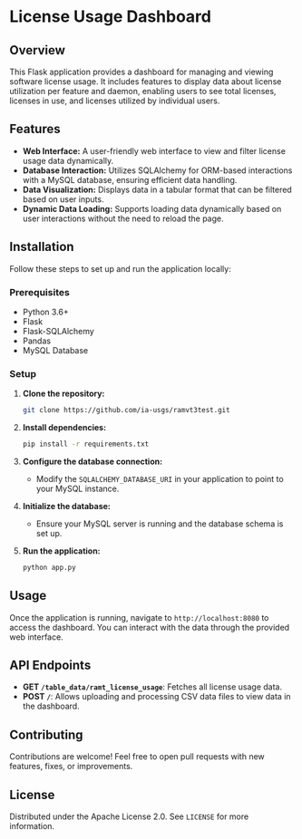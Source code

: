 # License Usage Dashboard

## Overview

This Flask application provides a dashboard for managing and viewing software license usage. It includes features to display data about license utilization per feature and daemon, enabling users to see total licenses, licenses in use, and licenses utilized by individual users.

## Features

- **Web Interface:** A user-friendly web interface to view and filter license usage data dynamically.
- **Database Interaction:** Utilizes SQLAlchemy for ORM-based interactions with a MySQL database, ensuring efficient data handling.
- **Data Visualization:** Displays data in a tabular format that can be filtered based on user inputs.
- **Dynamic Data Loading:** Supports loading data dynamically based on user interactions without the need to reload the page.

## Installation

Follow these steps to set up and run the application locally:

### Prerequisites

- Python 3.6+
- Flask
- Flask-SQLAlchemy
- Pandas
- MySQL Database

### Setup

1. **Clone the repository:**
   ```bash
   git clone https://github.com/ia-usgs/ramvt3test.git
   ```

2. **Install dependencies:**
   ```bash
   pip install -r requirements.txt
   ```

3. **Configure the database connection:**
   - Modify the `SQLALCHEMY_DATABASE_URI` in your application to point to your MySQL instance.

4. **Initialize the database:**
   - Ensure your MySQL server is running and the database schema is set up.

5. **Run the application:**
   ```bash
   python app.py
   ```

## Usage

Once the application is running, navigate to `http://localhost:8080` to access the dashboard. You can interact with the data through the provided web interface.

## API Endpoints

- **GET `/table_data/ramt_license_usage`**: Fetches all license usage data.
- **POST `/`**: Allows uploading and processing CSV data files to view data in the dashboard.

## Contributing

Contributions are welcome! Feel free to open pull requests with new features, fixes, or improvements.

## License

Distributed under the Apache License 2.0. See `LICENSE` for more information.